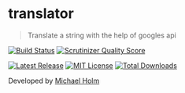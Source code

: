# translator

> Translate a string with the help of googles api

[![Build Status](https://img.shields.io/travis/mh/translator.svg?style=flat)](https://travis-ci.org/mh/translator)
[![Scrutinizer Quality Score](https://img.shields.io/scrutinizer/g/mh/translator.svg?style=flat)](https://scrutinizer-ci.com/g/mh/translator/)

[![Latest Release](https://img.shields.io/packagist/v/mh/translator.svg)](https://packagist.org/packages/mh/translator)
[![MIT License](https://img.shields.io/packagist/l/mh/translator.svg)](http://opensource.org/licenses/MIT)
[![Total Downloads](https://img.shields.io/packagist/dt/cocur/slugify.svg)](https://packagist.org/packages/cocur/slugify)

Developed by [Michael Holm](http://hollo.dk)

